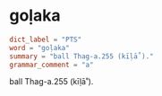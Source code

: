 # goḷaka

``` toml
dict_label = "PTS"
word = "goḷaka"
summary = "ball Thag-a.255 (kīḷā˚)."
grammar_comment = "a"
```

ball Thag\-a.255 (kīḷā˚).

